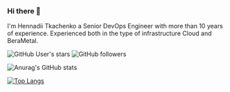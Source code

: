 ### Hi there 👋

<!--
**gtkachenko/gtkachenko** is a ✨ _special_ ✨ repository because its `README.md` (this file) appears on your GitHub profile.

Here are some ideas to get you started:

- 🔭 I’m currently working on ...
- 🌱 I’m currently learning ...
- 👯 I’m looking to collaborate on ...
- 🤔 I’m looking for help with ...
- 💬 Ask me about ...
- 📫 How to reach me: ...
- 😄 Pronouns: ...
- ⚡ Fun fact: ...
-->
I'm Hennadii Tkachenko a Senior DevOps Engineer with more than 10 years of experience. Experienced both in the type of infrastructure Cloud and BeraMetal.

![GitHub User's stars](https://img.shields.io/github/stars/gtkachenko)
![GitHub followers](https://img.shields.io/github/followers/gtkachenko)

![Anurag's GitHub stats](https://github-readme-stats.vercel.app/api?username=gtkachenko&show_icons=true&bg_color=00000000)

[![Top Langs](https://github-readme-stats.vercel.app/api/top-langs/?username=gtkachenko)](https://github.com/anuraghazra/github-readme-stats)



